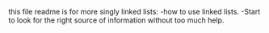 this file readme is for more singly linked lists:
-how to use linked lists.
-Start to look for the right source of information without too much help.
